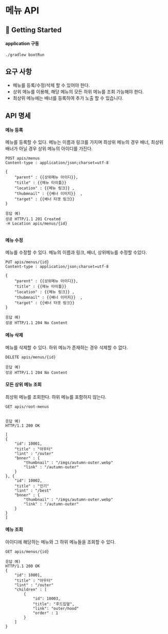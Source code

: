 # 메뉴 API

## 🚀 Getting Started

#### application 구동
```
./gradlew bootRun
```

## 요구 사항
- 메뉴를 등록/수정/삭제 할 수 있어야 한다.
- 상위 메뉴를 이용해, 해당 메뉴의 모든 하위 메뉴를 조회 가능해야 한다.
- 최상위 메뉴에는 배너를 등록하여 추가 노출 할 수 있습니다.

## API 명세

#### 메뉴 등록
메뉴를 등록할 수 있다. 메뉴는 이름과 링크를 가지며 최상위 메뉴의 경우 배너,
최상위 배너가 아닐 경우 상위 메뉴의 아이디를 가진다.
```
POST apis/menus    
Content-type : application/json;charset=utf-8  

{
    "parent" : {{상위메뉴 아이디}},
    "title" : {{메뉴 타이틀}}
    "location" : {{메뉴 링크}} ,
    "thubmnail" : {{배너 이미지}}  ,
    "target" : {{배너 타겟 링크}}
}

응답 예) 
성공 HTTP/1.1 201 Created
-H Location apis/menus/{id}
     
```
#### 메뉴 수정
메뉴를 수정할 수 있다. 메뉴의 이름과 링크, 배너, 상위메뉴를 수정할 수있다.

```
PUT apis/menus/{id}    
Content-type : application/json;charset=utf-8  

{
    "parent" : {{상위메뉴 아이디}},
    "title" : {{메뉴 타이틀}}
    "location" : {{메뉴 링크}} ,
    "thubmnail" : {{배너 이미지}}  ,
    "target" : {{배너 타겟 링크}}
}

응답 예) 
성공 HTTP/1.1 204 No Content   
```
#### 메뉴 삭제
메뉴를 삭제할 수 있다. 하위 메뉴가 존재하는 경우 삭제할 수 없다.
```
DELETE apis/menus/{id}    

응답 예) 
성공 HTTP/1.1 204 No Content
```

#### 모든 상위 메뉴 조회
최상위 메뉴를 조회한다. 하위 메뉴를 포함하지 않는다.
```
GET apis/root-menus


응답 예)
HTTP/1.1 200 OK

[
{
    "id": 10001,
    "title" : "아우터"
    "lint" : "/outer"
    "bnner" : {
        "thumbnail" : "/imgs/autumn-outer.webp"
        "link" : "/autumn-outer"
    }
}, {
    "id": 10002,
    "title" : "인기"
    "lint" : "/best"
    "bnner" : {
        "thumbnail" : "/imgs/autumn-outer.webp"
        "link" : "/autumn-outer"
    }
}
]
```

#### 메뉴 조회
아이디에 해당하는 메뉴와 그 하위 메뉴들을 조회할 수 있다.
```
GET apis/menus/{id}

응답 예)
HTTP/1.1 200 OK
{
    "id": 10001,
    "title" : "아우터"
    "lint" : "/outer"
    "children" : [
        {
            "id": 10003,
            "title": "후드집엎",
            "link": "outer/hood"
            "order" : 1 
        }
    ]
}

```
